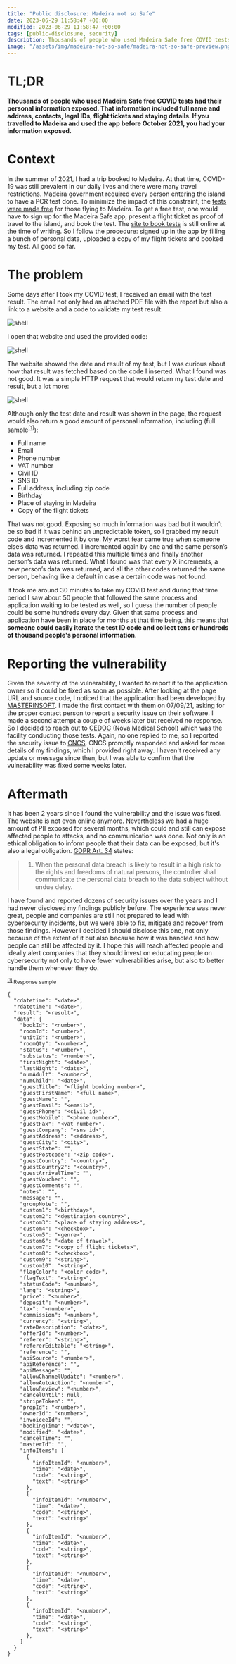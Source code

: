 ```yaml
---
title: "Public disclosure: Madeira not so Safe"
date: 2023-06-29 11:58:47 +00:00
modified: 2023-06-29 11:58:47 +00:00
tags: [public-disclosure, security]
description: Thousands of people who used Madeira Safe free COVID tests had their personal information exposed. That information included full name and address, contacts, legal IDs, flight tickets and staying details.
image: "/assets/img/madeira-not-so-safe/madeira-not-so-safe-preview.png"
---
```


# TL;DR

**Thousands of people who used Madeira Safe free COVID tests had their personal information exposed. That information included full name and address, contacts, legal IDs, flight tickets and staying details. If you travelled to Madeira and used the app before October 2021, you had your information exposed.**

# Context

In the summer of 2021, I had a trip booked to Madeira. At that time, COVID-19 was still prevalent in our daily lives and there were many travel restrictions. Madeira government required every person entering the island to have a PCR test done. To minimize the impact of this constraint, the [tests were made free](https://eco.sapo.pt/2020/07/01/vai-viajar-para-a-madeira-a-partir-de-lisboa-pode-fazer-teste-ao-covid-19-gratuitamente/) for those flying to Madeira. To get a free test, one would have to sign up for the Madeira Safe app, present a flight ticket as proof of travel to the island, and book the test. The [site to book tests](https://cedoc.masterinsoft.com/#/) is still online at the time of writing.
So I follow the procedure: signed up in the app by filling a bunch of personal data, uploaded a copy of my flight tickets and booked my test. All good so far.

# The problem

Some days after I took my COVID test, I received an email with the test result. The email not only had an attached PDF file with the report but also a link to a website and a code to validate my test result:

<img src="/assets/img/madeira-not-so-safe/result_email.png" alt="shell">

I open that website and used the provided code:

<img src="/assets/img/madeira-not-so-safe/result_website.png" alt="shell">

The website showed the date and result of my test, but I was curious about how that result was fetched based on the code I inserted. What I found was not good. It was a simple HTTP request that would return my test date and result, but a lot more:

<img src="/assets/img/madeira-not-so-safe/request.png" alt="shell">

Although only the test date and result was shown in the page, the request would also return a good amount of personal information, including (full sample<sup >[[1]](#sample)</sup>):

- Full name
- Email
- Phone number
- VAT number
- Civil ID
- SNS ID
- Full address, including zip code
- Birthday
- Place of staying in Madeira
- Copy of the flight tickets

That was not good. Exposing so much information was bad but it wouldn’t be so bad if it was behind an unpredictable token, so I grabbed my result code and incremented it by one. My worst fear came true when someone else’s data was returned. I incremented again by one and the same person’s data was returned. I repeated this multiple times and finally another person’s data was returned. What I found was that every X increments, a new person’s data was returned, and all the other codes returned the same person, behaving like a default in case a certain code was not found.

It took me around 30 minutes to take my COVID test and during that time period I saw about 50 people that followed the same process and application waiting to be tested as well, so I guess the number of people could be some hundreds every day. Given that same process and application have been in place for months at that time being, this means that **someone could easily iterate the test ID code and collect tens or hundreds of thousand people's personal information**.

# Reporting the vulnerability

Given the severity of the vulnerability, I wanted to report it to the application owner so it could be fixed as soon as possible. After looking at the page URL and source code, I noticed that the application had been developed by [MASTERINSOFT](https://masterinsoft.com/). I made the first contact with them on 07/09/21, asking for the proper contact person to report a security issue on their software. I made a second attempt a couple of weeks later but received no response. So I decided to reach out to [CEDOC](https://novaresearch.unl.pt/en/organisations/centro-de-estudos-de-doen%C3%A7as-cr%C3%B3nicas-cedoc) (Nova Medical School) which was the facility conducting those tests. Again, no one replied to me, so I reported the security issue to [CNCS](https://www.cncs.gov.pt/).
CNCS promptly responded and asked for more details of my findings, which I provided right away. I haven't received any update or message since then, but I was able to confirm that the vulnerability was fixed some weeks later.

# Aftermath

It has been 2 years since I found the vulnerability and the issue was fixed. The website is not even online anymore. Nevertheless we had a huge amount of PII exposed for several months, which could and still can expose affected people to attacks, and no communication was done. Not only is an ethical obligation to inform people that their data can be exposed, but it's also a legal obligation. [GDPR Art. 34](https://gdpr-info.eu/art-34-gdpr/) states:

> 1. When the personal data breach is likely to result in a high risk to the rights and freedoms of natural persons, the controller shall communicate the personal data breach to the data subject without undue delay.

I have found and reported dozens of security issues over the years and I had never disclosed my findings publicly before. The experience was never great, people and companies are still not prepared to lead with cybersecurity incidents, but we were able to fix, mitigate and recover from those findings. However I decided I should disclose this one, not only because of the extent of it but also because how it was handled and how people can still be affected by it. I hope this will reach affected people and ideally alert companies that they should invest on educating people on cybersecurity not only to have fewer vulnerabilities arise, but also to better handle them whenever they do.

<small id="sample"><sup>[[1]](#sample)</sup> Response sample</small>

```
{
  "cdatetime": "<date>",
  "rdatetime": "<date>",
  "result": "<result>",
  "data": {
    "bookId": "<number>",
    "roomId": "<number>",
    "unitId": "<number>",
    "roomQty": "<number>",
    "status": "<number>",
    "substatus": "<number>",
    "firstNight": "<date>",
    "lastNight": "<date>",
    "numAdult": "<number>",
    "numChild": "<date>",
    "guestTitle": "<flight booking number>",
    "guestFirstName": "<full name>",
    "guestName": "",
    "guestEmail": "<email>",
    "guestPhone": "<civil id>",
    "guestMobile": "<phone number>",
    "guestFax": "<vat number>",
    "guestCompany": "<sns id>",
    "guestAddress": "<address>",
    "guestCity": "<city>",
    "guestState": "",
    "guestPostcode": "<zip code>",
    "guestCountry": "<country>",
    "guestCountry2": "<country>",
    "guestArrivalTime": "",
    "guestVoucher": "",
    "guestComments": "",
    "notes": "",
    "message": "",
    "groupNote": "",
    "custom1": "<birthday>",
    "custom2": "<destination country>",
    "custom3": "<place of staying address>",
    "custom4": "<checkbox>",
    "custom5": "<genre>",
    "custom6": "<date of travel>",
    "custom7": "<copy of flight tickets>",
    "custom8": "<checkbox>",
    "custom9": "<string>",
    "custom10": "<string>",
    "flagColor": "<color code>",
    "flagText": "<string>",
    "statusCode": "<numbwe>",
    "lang": "<string>",
    "price": "<number>",
    "deposit": "<number>",
    "tax": "<number>",
    "commission": "<number>",
    "currency": "<string>",
    "rateDescription": "<date>",
    "offerId": "<number>",
    "referer": "<string>",
    "refererEditable": "<string>",
    "reference": "",
    "apiSource": "<number>",
    "apiReference": "",
    "apiMessage": "",
    "allowChannelUpdate": "<number>",
    "allowAutoAction": "<number>",
    "allowReview": "<number>",
    "cancelUntil": null,
    "stripeToken": "",
    "propId": "<number>",
    "ownerId": "<number>",
    "invoiceeId": "",
    "bookingTime": "<date>",
    "modified": "<date>",
    "cancelTime": "",
    "masterId": "",
    "infoItems": [
      {
        "infoItemId": "<number>",
        "time": "<date>",
        "code": "<string>",
        "text": "<string>"
      },
      {
        "infoItemId": "<number>",
        "time": "<date>",
        "code": "<string>",
        "text": "<string>"
      },
      {
        "infoItemId": "<number>",
        "time": "<date>",
        "code": "<string>",
        "text": "<string>"
      },
      {
        "infoItemId": "<number>",
        "time": "<date>",
        "code": "<string>",
        "text": "<string>"
      },
      {
        "infoItemId": "<number>",
        "time": "<date>",
        "code": "<string>",
        "text": "<string>"
      },
    ]
  }
}
```
